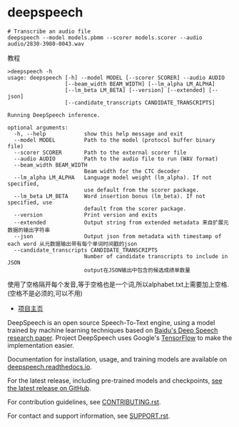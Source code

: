 # deepspeech


```text
# Transcribe an audio file
deepspeech --model models.pbmm --scorer models.scorer --audio audio/2830-3980-0043.wav
```





教程

```
>deepspeech -h
usage: deepspeech [-h] --model MODEL [--scorer SCORER] --audio AUDIO
                  [--beam_width BEAM_WIDTH] [--lm_alpha LM_ALPHA]
                  [--lm_beta LM_BETA] [--version] [--extended] [--json]
                  [--candidate_transcripts CANDIDATE_TRANSCRIPTS]

Running DeepSpeech inference.

optional arguments:
  -h, --help            show this help message and exit
  --model MODEL         Path to the model (protocol buffer binary file)
  --scorer SCORER       Path to the external scorer file
  --audio AUDIO         Path to the audio file to run (WAV format)
  --beam_width BEAM_WIDTH
                        Beam width for the CTC decoder
  --lm_alpha LM_ALPHA   Language model weight (lm_alpha). If not specified,
                        use default from the scorer package.
  --lm_beta LM_BETA     Word insertion bonus (lm_beta). If not specified, use
                        default from the scorer package.  
  --version             Print version and exits
  --extended            Output string from extended metadata 来自扩展元数据的输出字符串
  --json                Output json from metadata with timestamp of each word 从元数据输出带有每个单词时间戳的json
  --candidate_transcripts CANDIDATE_TRANSCRIPTS
                        Number of candidate transcripts to include in JSON
                        output在JSON输出中包含的候选成绩单数量
```

使用了空格隔开每个发音,等于空格也是一个词,所以alphabet.txt上需要加上空格.(空格不是必须的,可以不用)









-   [项目主页](https://link.zhihu.com/?target=https%3A//github.com/mozilla/DeepSpeech)


DeepSpeech is an open source Speech-To-Text engine, using a model trained by machine learning techniques based on [Baidu's Deep Speech research paper](https://arxiv.org/abs/1412.5567). Project DeepSpeech uses Google's [TensorFlow](https://www.tensorflow.org/) to make the implementation easier.

Documentation for installation, usage, and training models are available on [deepspeech.readthedocs.io](http://deepspeech.readthedocs.io/?badge=latest).

For the latest release, including pre-trained models and checkpoints, [see the latest release on GitHub](https://github.com/mozilla/DeepSpeech/releases/latest).

For contribution guidelines, see [CONTRIBUTING.rst](https://github.com/mozilla/DeepSpeech/blob/master/CONTRIBUTING.rst).

For contact and support information, see [SUPPORT.rst](https://github.com/mozilla/DeepSpeech/blob/master/SUPPORT.rst).



















